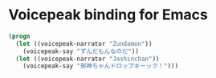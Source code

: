 # Voicepeak binding for Emacs



```el
(progn
  (let ((voicepeak-narrator "Zundamon"))
    (voicepeak-say "ずんだもんなのだ"))
  (let ((voicepeak-narrator "Jashinchan"))
    (voicepeak-say "邪神ちゃんドロップキーック！")))
```

